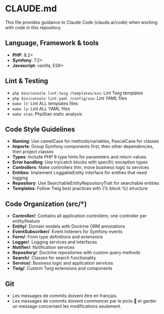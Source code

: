 # CLAUDE.md

This file provides guidance to Claude Code (claude.ai/code) when working with code in this repository.

## Language, Framework & tools

- **PHP**: 8.2+
- **Symfony**: 7.2+
- **Javascript**: vanilla, ES6+

## Lint & Testing
- `php bin/console lint:twig /templates/xxx`: Lint Twig templates
- `php bin/console lint:yaml /config/xxx`: Lint YAML files
- `make lt`: Lint ALL templates files
- `make ly`: Lint ALL YAML files
- `make stan`: PhpStan static analysis

## Code Style Guidelines
- **Naming**: Use camelCase for methods/variables, PascalCase for classes
- **Imports**: Group Symfony components first, then other dependencies, then project classes
- **Types**: Include PHP 8 type hints for parameters and return values
- **Error handling**: Use try/catch blocks with specific exception types
- **Controllers**: Make controllers thin, move business logic to services
- **Entities**: Implement LoggableEntity interface for entities that need logging
- **Repository**: Use SearchableEntityRepositoryTrait for searchable entities
- **Templates**: Follow Twig best practices with {% block %} structure

## Code Organization (src/*)

- **Controller/**: Contains all application controllers; one controller per entity/feature
- **Entity/**: Domain models with Doctrine ORM annotations
- **EventSubscriber/**: Event listeners for Symfony events
- **Form/**: Form type definitions and extensions
- **Logger/**: Logging services and interfaces
- **Notifier/**: Notification services
- **Repository/**: Doctrine repositories with custom query methods
- **Search/**: Classes for search functionality
- **Service/**: Business logic and application services
- **Twig/**: Custom Twig extensions and components

## Git

- Les messages de commits doivent être en français.
- Les messages de commits doivent commencer par le picto 🤖 et garder un message concernant les modifications seulement.
